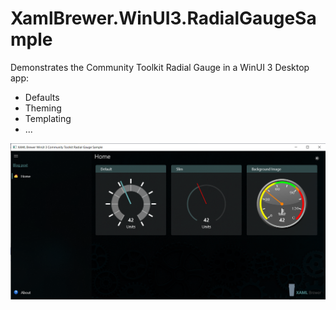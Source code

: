 # XamlBrewer.WinUI3.RadialGaugeSample
Demonstrates the Community Toolkit Radial Gauge in a WinUI 3 Desktop app:
* Defaults
* Theming
* Templating
* ...

![Screenshot](Assets/Screenshot.png?raw=true)
